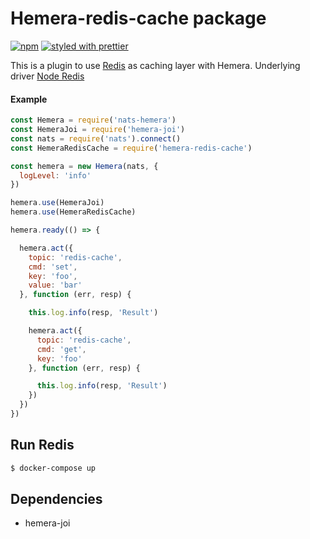 # Hemera-redis-cache package

[![npm](https://img.shields.io/npm/v/hemera-redis-cache.svg?maxAge=3600)](https://www.npmjs.com/package/hemera-redis-cache)
[![styled with prettier](https://img.shields.io/badge/styled_with-prettier-ff69b4.svg)](#badge)

This is a plugin to use [Redis](https://redis.io/) as caching layer with Hemera. Underlying driver [Node Redis](https://github.com/NodeRedis/node_redis)

#### Example

```js
const Hemera = require('nats-hemera')
const HemeraJoi = require('hemera-joi')
const nats = require('nats').connect()
const HemeraRedisCache = require('hemera-redis-cache')

const hemera = new Hemera(nats, {
  logLevel: 'info'
})

hemera.use(HemeraJoi)
hemera.use(HemeraRedisCache)

hemera.ready(() => {

  hemera.act({
    topic: 'redis-cache',
    cmd: 'set',
    key: 'foo',
    value: 'bar'
  }, function (err, resp) {

    this.log.info(resp, 'Result')

    hemera.act({
      topic: 'redis-cache',
      cmd: 'get',
      key: 'foo'
    }, function (err, resp) {

      this.log.info(resp, 'Result')
    })
  })
})
```

## Run Redis
```bash
$ docker-compose up
```

## Dependencies
- hemera-joi
